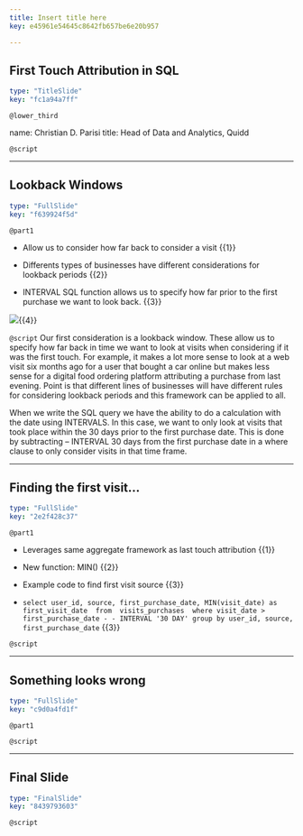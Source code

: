 ```yaml
---
title: Insert title here
key: e45961e54645c8642fb657be6e20b957

---
```

## First Touch Attribution in SQL

```yaml
type: "TitleSlide"
key: "fc1a94a7ff"
```

`@lower_third`

name: Christian D. Parisi
title: Head of Data and Analytics, Quidd


`@script`



---
## Lookback Windows

```yaml
type: "FullSlide"
key: "f639924f5d"
```

`@part1`
- Allow us to consider how far back to consider a visit {{1}}

- Differents types of businesses have different considerations for lookback periods  {{2}}


- INTERVAL SQL function allows us to specify how far prior to the first purchase we want to look back.  {{3}}

![](https://assets.datacamp.com/production/repositories/4453/datasets/97a4567b20f4af8515d9c6fc3912f47c20b905ff/interval%20sql.png){{4}}


`@script`
Our first consideration is a lookback window.  These allow us to specify how far back in time we want to look at visits when considering if it was the first touch.  For example, it makes a lot more sense to look at a web visit six months ago for a user that bought a car online but makes less sense for a digital food ordering platform attributing a purchase from last evening.  Point is that different lines of businesses will have different rules for considering lookback periods and this framework can be applied to all.

When we write the SQL query we have the ability to do a calculation with the date using INTERVALS.  In this case, we want to only look at visits that took place within the 30 days prior to the first purchase date.  This is done by subtracting – INTERVAL 30 days from the first purchase date in a where clause to only consider visits in that time frame.


---
## Finding the first visit...

```yaml
type: "FullSlide"
key: "2e2f428c37"
```

`@part1`
- Leverages same aggregate framework as last touch attribution {{1}}

- New function: MIN() {{2}}

- Example code to find first visit source {{3}}

- `select user_id, source, first_purchase_date, MIN(visit_date) as first_visit_date 
from 
visits_purchases 
where visit_date > first_purchase_date - - INTERVAL '30 DAY'
group by user_id, source, first_purchase_date` {{3}}


`@script`



---
## Something looks wrong

```yaml
type: "FullSlide"
key: "c9d0a4fd1f"
```

`@part1`



`@script`



---
## Final Slide

```yaml
type: "FinalSlide"
key: "8439793603"
```

`@script`


